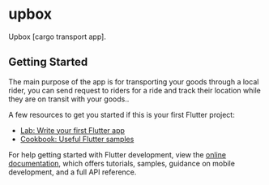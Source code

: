 # upbox

Upbox [cargo transport app].

## Getting Started

The main purpose of the app is for transporting your goods through a
local rider, you can send request to riders for a ride and track their location
while they are on transit with your goods..

A few resources to get you started if this is your first Flutter project:

- [Lab: Write your first Flutter app](https://docs.flutter.dev/get-started/codelab)
- [Cookbook: Useful Flutter samples](https://docs.flutter.dev/cookbook)

For help getting started with Flutter development, view the
[online documentation](https://docs.flutter.dev/), which offers tutorials,
samples, guidance on mobile development, and a full API reference.





